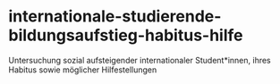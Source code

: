 # internationale-studierende-bildungsaufstieg-habitus-hilfe
Untersuchung sozial aufsteigender internationaler Student*innen, ihres Habitus sowie möglicher Hilfestellungen
